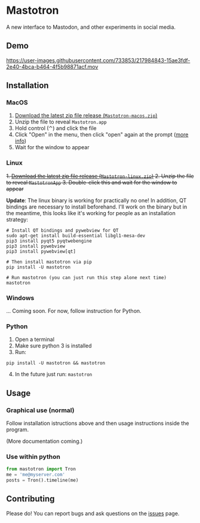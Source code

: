 # Mastotron

A new interface to Mastodon, and other experiments in social media.

## Demo

https://user-images.githubusercontent.com/733853/217984843-15ae3fdf-2e40-4bca-b464-4f5b98871acf.mov



## Installation

### MacOS

1. [Download the latest zip file release (`Mastotron-macos.zip`)](https://github.com/quadrismegistus/mastotron/releases/download/v1.0.0/Mastotron-macos.zip)
2. Unzip the file to reveal `Mastotron.app`
3. Hold control (⌃) and click the file
4. Click "Open" in the menu, then click "open" again at the prompt ([more info](https://support.apple.com/guide/mac-help/open-a-mac-app-from-an-unidentified-developer-mh40616/mac))
5. Wait for the window to appear

### Linux

<s>1. [Download the latest zip file release (`Mastotron-linux.zip`)](https://github.com/quadrismegistus/mastotron/releases/download/v1.0.0/Mastotron-linux.zip)
2. Unzip the file to reveal `MastotronApp`
3. Double-click this and wait for the window to appear</s>

**Update**: The linux binary is working for practically no one! In addition, QT bindings are necessary to install beforehand. I'll work on the binary but in the meantime, this looks like it's working for people as an installation strategy:

```
# Install QT bindings and pywebview for QT
sudo apt-get install build-essential libgl1-mesa-dev
pip3 install pyqt5 pyqtwebengine
pip3 install pywebview           
pip3 install pywebview[qt]

# Then install mastotron via pip
pip install -U mastotron

# Run mastotron (you can just run this step alone next time)
mastotron
```


### Windows

... Coming soon. For now, follow instruction for Python.

### Python

1. Open a terminal
2. Make sure python 3 is installed
3. Run:
```
pip install -U mastotron && mastotron
```
4. In the future just run: `mastotron`


## Usage

### Graphical use (normal)

Follow installation istructions above and then usage instructions inside the program.

(More documentation coming.)


### Use within python

```python
from mastotron import Tron
me = 'me@myserver.com'
posts = Tron().timeline(me)
```

## Contributing

Please do! You can report bugs and ask questions on the [issues](https://github.com/quadrismegistus/mastotron/issues) page.
